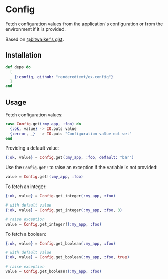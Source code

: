 # Config

Fetch configuration values from the application's configuration or
from the environment if it is provided.

Based on [@bitwalker's gist](https://gist.github.com/bitwalker/a4f73b33aea43951fe19b242d06da7b9).

## Installation

``` elixir
def deps do
  [
    {:config, github: "renderedtext/ex-config"}
  ]
end
```

## Usage

Fetch configuration values:

``` elixir
case Config.get(:my_app, :foo) do
  {:ok, value} -> IO.puts value
  {:error, _}  -> IO.puts "Configuration value not set"
end
```

Providing a default value:

``` elixir
{:ok, value} = Config.get(:my_app, :foo, default: "bar")
```

Use the `Config.get!` to raise an exception if the variable is not provided:

``` elixir
value = Config.get!(:my_app, :foo)
```

To fetch an integer:

``` elixir
{:ok, value} = Config.get_integer(:my_app, :foo)

# with default value
{:ok, value} = Config.get_integer(:my_app, :foo, 3)

# raise exception
value = Config.get_integer!(:my_app, :foo)
```

To fetch a boolean:

``` elixir
{:ok, value} = Config.get_boolean(:my_app, :foo)

# with default value
{:ok, value} = Config.get_boolean(:my_app, :foo, true)

# raise exception
value = Config.get_boolean!(:my_app, :foo)
```
